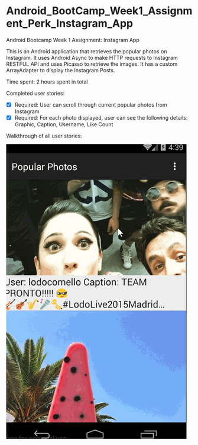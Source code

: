 # Android_BootCamp_Week1_Assignment_Perk_Instagram_App
Android Bootcamp Week 1 Assignment: Instagram App

This is an Android application that retrieves the popular photos on Instagram. It uses Android Async to make HTTP requests to Instagram RESTFUL API and uses Picasso to retrieve the images. It has a custom ArrayAdapter to display the Instagram Posts.

Time spent: 2 hours spent in total

Completed user stories:

 * [x] Required: User can scroll through current popular photos from Instagram
 * [x] Required: For each photo displayed, user can see the following details: Graphic, Caption, Username, Like Count
 
Walkthrough of all user stories:

![](perk_instagram_app.gif)
